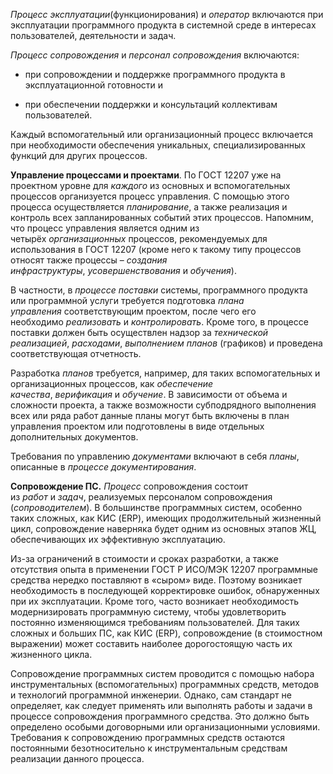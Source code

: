 _Процесс эксплуатации_(функционирования) и _оператор_ включаются при эксплуатации программного продукта в системной среде в интересах пользователей, деятельности и задач.

_Процесс сопровождения_ и _персонал сопровождения_ включаются:

- при сопровождении и поддержке программного продукта в эксплуатационной готовности и

- при обеспечении поддержки и консультаций коллективам пользователей.

Каждый вспомогательный или организационный процесс включается при необходимости обеспечения уникальных, специализированных функций для других процессов.

**Управление процессами и проектами**. По ГОСТ 12207 уже на проектном уровне для _каждого_ из основных и вспомогательных процессов организуется процесс управления. С помощью этого процесса осуществляется _планирование_, а также реализация и контроль всех запланированных событий этих процессов. Напомним, что процесс управления является одним из четырёх _организационных_ процессов, рекомендуемых для использования в ГОСТ 12207 (кроме него к такому типу процессов относят также процессы – _создания инфраструктуры_, _усовершенствования_ и _обучения_).

В частности, в _процессе поставки_ системы, программного продукта или программной услуги требуется подготовка _плана управления_ соответствующим проектом, после чего его необходимо _реализовать_ и _контролировать_. Кроме того, в процессе поставки должен быть осуществлен надзор за _технической реализацией_, _расходами_, _выполнением планов_ (графиков) и проведена соответствующая отчетность.

Разработка _планов_ требуется, например, для таких вспомогательных и организационных процессов, как _обеспечение качества_, _верификация_ и _обучение_. В зависимости от объема и сложности проекта, а также возможности субподрядного выполнения всех или ряда работ данные планы могут быть включены в план управления проектом или подготовлены в виде отдельных дополнительных документов.

Требования по управлению _документами_ включают в себя _планы_, описанные в _процессе документирования_.

**Сопровождение ПС.** _Процесс_ сопровождения состоит из _работ_ и _задач_, реализуемых персоналом сопровождения (_сопроводителем_). В большинстве программных систем, особенно таких сложных, как КИС (ERP), имеющих продолжительный жизненный цикл, сопровождение наверняка будет одним из основных этапов ЖЦ, обеспечивающих их эффективную эксплуатацию.

Из-за ограничений в стоимости и сроках разработки, а также отсутствия опыта в применении ГОСТ Р ИСО/МЭК 12207 программные средства нередко поставляют в «сыром» виде. Поэтому возникает необходимость в последующей корректировке ошибок, обнаруженных при их эксплуатации. Кроме того, часто возникает необходимость модернизировать программную систему, чтобы удовлетворить постоянно изменяющимся требованиям пользователей. Для таких сложных и больших ПС, как КИС (ERP), сопровождение (в стоимостном выражении) может составить наиболее дорогостоящую часть их жизненного цикла.

Сопровождение программных систем проводится с помощью набора инструментальных (вспомогательных) программных средств, методов и технологий программной инженерии. Однако, сам стандарт не определяет, как следует применять или выполнять работы и задачи в процессе сопровождения программного средства. Это должно быть определено особыми договорными или организационными условиями. Требования к сопровождению программных средств остаются постоянными безотносительно к инструментальным средствам реализации данного процесса.

